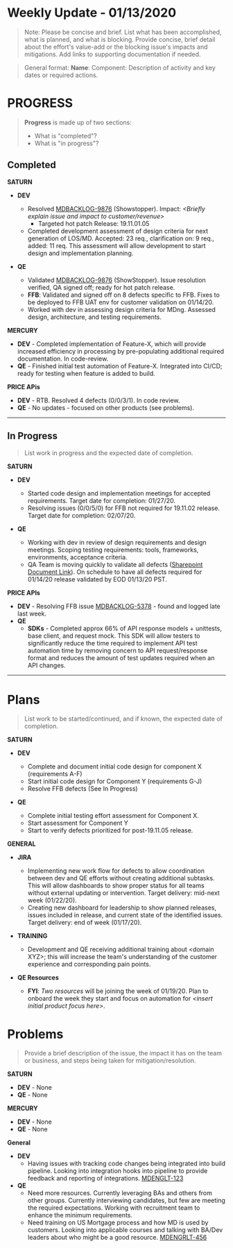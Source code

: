# Weekly Update - 01/13/2020

> Note: Please be concise and brief. List what has been accomplished, what is planned, and what is blocking. Provide concise, brief detail about the effort's value-add or the blocking issue's impacts and mitigations. Add links to supporting documentation if needed.

> General format: **Name**: Component: Description of activity and key dates or required actions.

# PROGRESS
> **Progress** is made up of two sections:
> * What is "completed"?
> * What is "in progress"?

## Completed
**SATURN**
* **DEV**
  * Resolved [MDBACKLOG-9876](www.fiserv.com) (Showstopper). Impact: *\<Briefly explain issue and impact to customer/revenue>* 
    * Targeted hot patch Release: 19.11.01.05
  * Completed development assessment of design criteria for next generation of LOS/MD. Accepted: 23 req., clarification on: 9 req., added: 11 req. This assessment will allow development to start design and implementation planning. 

* **QE**
  * Validated [MDBACKLOG-9876](www.fiserv.com) (ShowStopper). Issue resolution verified, QA signed off; ready for hot patch release.
  * **FFB**: Validated and signed off on 8 defects specific to FFB. Fixes to be deployed to FFB UAT env for customer validation on 01/14/20. 
  * Worked with dev in assessing design criteria for MDng. Assessed design, architecture, and testing requirements.

  
**MERCURY**
* **DEV** - Completed implementation of Feature-X, which will provide increased efficiency in processing by pre-populating additional required documentation. In code-review. 
* **QE** - Finished initial test automation of Feature-X. Integrated into CI/CD; ready for testing when feature is added to build.

  
**PRICE APis**
* **DEV** - RTB. Resolved 4 defects (0/0/3/1). In code review. 
* **QE** - No updates - focused on other products (see problems).

-------------------------------------------------------------------

## In Progress
> List work in progress and the expected date of completion.

**SATURN**
* **DEV**
  * Started code design and implementation meetings for accepted requirements. Target date for completion: 01/27/20.
  * Resolving issues (0/0/5/0) for FFB not required for 19.11.02 release. Target date for completion: 02/07/20.
  
* **QE**
  * Working with dev in review of design requirements and design meetings. Scoping testing requirements: tools, frameworks, environments, acceptance criteria.
  * QA Team is moving quickly to validate all defects ([Sharepoint Document Link](www.fiserv.com)). On schedule to have all defects required for 01/14/20 release validated by EOD 01/13/20 PST.

**PRICE APIs**
* **DEV** - Resolving FFB issue [MDBACKLOG-5378](https://wwww.fiserv.com) - found and logged late last week.
* **QE** 
   * **SDKs** - Completed approx 66% of API response models + unittests, base client, and request mock. This SDK will allow testers to significantly reduce the time required to implement API test automation time by removing concern to API request/response format and reduces the amount of test updates required when an API changes.

-------------------------------------------------------------------

# Plans
> List work to be started/continued, and if known, the expected date of completion.

**SATURN**
* **DEV**
  * Complete and document initial code design for component X (requirements A-F)
  * Start initial code design for Component Y (requirements G-J)
  * Resolve FFB defects (See In Progress)
  
* **QE**
  * Complete initial testing effort assessment for Component X.
  * Start assessment for Component Y 
  * Start to verify defects prioritized for post-19.11.05 release. 

**GENERAL**
* **JIRA** 
   * Implementing new work flow for defects to allow coordination between dev and QE efforts without creating additional subtasks. This will allow dashboards to show proper status for all teams without external updating or intervention. Target delivery: mid-next week (01/22/20).
   * Creating new dashboard for leadership to show planned releases, issues included in release, and current state of the identified issues. Target delivery: end of week (01/17/20).
   
* **TRAINING**
  * Development and QE receiving additional training about \<domain XYZ>; this will increase the team's understanding of the customer experience and corresponding pain points.

* **QE Resources**
  * **FYI**: *Two resources* will be joining the week of 01/19/20. Plan to onboard the week they start and focus on automation for *\<insert initial product focus here>*. 

# Problems

> Provide a brief description of the issue, the impact it has on the team or business, and steps being taken for mitigation/resolution.

**SATURN**
* **DEV** - None
* **QE** - None

**MERCURY**
* **DEV** - None 
* **QE** - None
  
**General**
* **DEV**
    * Having issues with tracking code changes being integrated into build pipeline. Looking into integration hooks into pipeline to provide feedback and reporting of integrations. [MDENGLT-123](www.fiserv.com)
* **QE**
    * Need more resources. Currently leveraging BAs and others from other groups. Currently interviewing candidates, but few are meeting the required expectations. Working with recruitment team to enhance the minimum requirements. 
    * Need training on US Mortgage process and how MD is used by customers. Looking into applicable courses and talking with BA/Dev leaders about who might be a good resource. [MDENGRLT-456](www.fiserv.com)
 